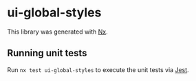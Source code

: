 # ui-global-styles

This library was generated with [Nx](https://nx.dev).

## Running unit tests

Run `nx test ui-global-styles` to execute the unit tests via [Jest](https://jestjs.io).
